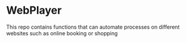 # WebPlayer

This repo contains functions that can automate processes on different websites such as online booking or shopping